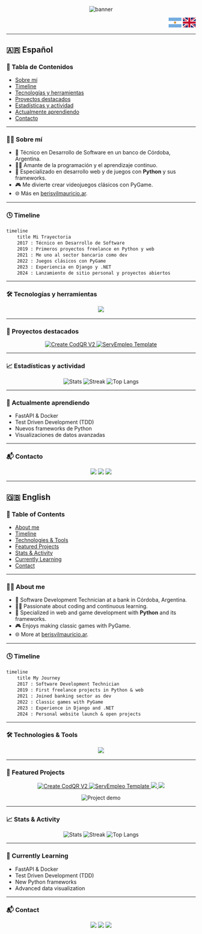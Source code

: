 <!-- Banner animado con nombre y subtítulo centrados en blanco -->
<p align="center">
  <img src="https://capsule-render.vercel.app/api?type=waving&color=0:1d3557,100:457b9d&height=170&section=header&text=Mauricio%20Berisvil&fontSize=46&fontAlignY=39&fontColor=FFFFFF&desc=Software%20Developer%20%7C%20Python%20Enthusiast&descSize=22&descAlign=50&descAlignY=60&animation=fadeIn" alt="banner"/>
</p>

<!-- Selector de idioma (banderas a la derecha) -->
<p align="right">
  <a href="#español"><img src="https://raw.githubusercontent.com/lipis/flag-icons/main/flags/4x3/ar.svg" width="34" alt="Español" /></a>
  <a href="#english"><img src="https://raw.githubusercontent.com/lipis/flag-icons/main/flags/4x3/gb.svg" width="34" alt="English" /></a>
</p>

---

## <a name="español"></a>🇦🇷 Español

### 📑 Tabla de Contenidos
- [Sobre mí](#sobre-mí)
- [Timeline](#timeline)
- [Tecnologías y herramientas](#tecnologías-y-herramientas)
- [Proyectos destacados](#proyectos-destacados)
- [Estadísticas y actividad](#estadísticas-y-actividad)
- [Actualmente aprendiendo](#actualmente-aprendiendo)
- [Contacto](#contacto)

---

### 👨‍💻 Sobre mí

- 💼 Técnico en Desarrollo de Software en un banco de Córdoba, Argentina.
- 🧑‍💻 Amante de la programación y el aprendizaje continuo.
- 🐍 Especializado en desarrollo web y de juegos con **Python** y sus frameworks.
- 🎮 Me divierte crear videojuegos clásicos con PyGame.
- 🌐 Más en [berisvilmauricio.ar](https://berisvilmauricio.ar).

---

### 🕓 Timeline

```mermaid
timeline
    title Mi Trayectoria
    2017 : Técnico en Desarrollo de Software
    2019 : Primeros proyectos freelance en Python y web
    2021 : Me uno al sector bancario como dev
    2022 : Juegos clásicos con PyGame
    2023 : Experiencia en Django y .NET
    2024 : Lanzamiento de sitio personal y proyectos abiertos
```

---

### 🛠️ Tecnologías y herramientas

<p align="center">
  <img src="https://skillicons.dev/icons?i=python,django,html,css,js,java,cs,dotnet,bootstrap,sqlite,mysql,vercel,vscode,powerbi" />
</p>

---

### 🚀 Proyectos destacados

<p align="center">
  <a href="https://github.com/MBerisvil/tu-juego1">
      <a href="https://create-codqrv2.vercel.app/" target="_blank">
    <img src="https://img.shields.io/badge/Create%20CodQR%20V2-WebApp-457b9d?style=for-the-badge&logo=vercel&logoColor=white" alt="Create CodQR V2"/>
  </a>
  </a>
   <a href="https://berisvilmauricio.ar/templates/servempleo.html" target="_blank">
    <img src="https://img.shields.io/badge/ServEmpleo%20Template-WebApp-457b9d?style=for-the-badge&logo=google-chrome&logoColor=white" alt="ServEmpleo Template"/>
  </a>
</p>

---

### 📈 Estadísticas y actividad

<p align="center">
  <img src="https://github-readme-stats.vercel.app/api?username=MBerisvil&show_icons=true&theme=blueberry" alt="Stats"/>
  <img src="https://github-readme-streak-stats.herokuapp.com/?user=MBerisvil&theme=blueberry" alt="Streak"/>
  <img src="https://github-readme-stats.vercel.app/api/top-langs/?username=MBerisvil&layout=compact&theme=blueberry" alt="Top Langs"/>
</p>

---

### 🌱 Actualmente aprendiendo

- FastAPI & Docker
- Test Driven Development (TDD)
- Nuevos frameworks de Python
- Visualizaciones de datos avanzadas

---

### 📬 Contacto

<p align="center">
  <a href="mailto:berisvilmauricio@gmail.com"><img src="https://img.shields.io/badge/Gmail-D14836?style=for-the-badge&logo=gmail&logoColor=white"></a>
  <a href="https://www.linkedin.com/in/tu-linkedin"><img src="https://img.shields.io/badge/LinkedIn-blue?style=for-the-badge&logo=linkedin"></a>
  <a href="https://berisvilmauricio.ar" target="_blank"><img src="https://img.shields.io/badge/Portfolio-457b9d?style=for-the-badge&logo=google-chrome&logoColor=white"></a>
</p>

---

## <a name="english"></a>🇬🇧 English

### 📑 Table of Contents
- [About me](#about-me)
- [Timeline](#timeline-1)
- [Technologies & Tools](#technologies--tools)
- [Featured Projects](#featured-projects)
- [Stats & Activity](#stats--activity)
- [Currently Learning](#currently-learning)
- [Contact](#contact-1)

---

### 👨‍💻 About me

- 💼 Software Development Technician at a bank in Córdoba, Argentina.
- 🧑‍💻 Passionate about coding and continuous learning.
- 🐍 Specialized in web and game development with **Python** and its frameworks.
- 🎮 Enjoys making classic games with PyGame.
- 🌐 More at [berisvilmauricio.ar](https://berisvilmauricio.ar).

---

### 🕓 Timeline

```mermaid
timeline
    title My Journey
    2017 : Software Development Technician
    2019 : First freelance projects in Python & web
    2021 : Joined banking sector as dev
    2022 : Classic games with PyGame
    2023 : Experience in Django and .NET
    2024 : Personal website launch & open projects
```

---

### 🛠️ Technologies & Tools

<p align="center">
  <img src="https://skillicons.dev/icons?i=python,django,html,css,js,java,cs,dotnet,bootstrap,sqlite,mysql,vercel,vscode,powerbi" />
</p>

---

### 🚀 Featured Projects

<p align="center">
  <a href="https://create-codqrv2.vercel.app/" target="_blank">
    <img src="https://img.shields.io/badge/Create%20CodQR%20V2-WebApp-457b9d?style=for-the-badge&logo=vercel&logoColor=white" alt="Create CodQR V2"/>
  </a>
  <a href="https://berisvilmauricio.ar/templates/servempleo.html" target="_blank">
    <img src="https://img.shields.io/badge/ServEmpleo%20Template-WebApp-457b9d?style=for-the-badge&logo=google-chrome&logoColor=white" alt="ServEmpleo Template"/>
  </a>
  <a href="https://github.com/MBerisvil/tu-juego1">
    <img src="https://github-readme-stats.vercel.app/api/pin/?username=MBerisvil&repo=tu-juego1&theme=blueberry" />
  </a>
  <a href="https://github.com/MBerisvil/tu-web-django">
    <img src="https://github-readme-stats.vercel.app/api/pin/?username=MBerisvil&repo=tu-web-django&theme=blueberry" />
  </a>
</p>

<p align="center">
  <img src="https://media.giphy.com/media/5ntdy5Ban1dIY/giphy.gif" alt="Project demo" width="320"/>
</p>

---

### 📈 Stats & Activity

<p align="center">
  <img src="https://github-readme-stats.vercel.app/api?username=MBerisvil&show_icons=true&theme=blueberry" alt="Stats"/>
  <img src="https://github-readme-streak-stats.herokuapp.com/?user=MBerisvil&theme=blueberry" alt="Streak"/>
  <img src="https://github-readme-stats.vercel.app/api/top-langs/?username=MBerisvil&layout=compact&theme=blueberry" alt="Top Langs"/>
</p>

---

### 🌱 Currently Learning

- FastAPI & Docker
- Test Driven Development (TDD)
- New Python frameworks
- Advanced data visualization

---

### 📬 Contact

<p align="center">
  <a href="mailto:berisvilmauricio@gmail.com"><img src="https://img.shields.io/badge/Gmail-D14836?style=for-the-badge&logo=gmail&logoColor=white"></a>
  <a href="https://www.linkedin.com/in/tu-linkedin"><img src="https://img.shields.io/badge/LinkedIn-blue?style=for-the-badge&logo=linkedin"></a>
  <a href="https://berisvilmauricio.ar" target="_blank"><img src="https://img.shields.io/badge/Portfolio-457b9d?style=for-the-badge&logo=google-chrome&logoColor=white"></a>
</p>

<!-- Proudly created with GPRM ( https://gprm.itsvg.in ) -->
